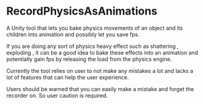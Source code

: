 # RecordPhysicsAsAnimations
 A Unity tool that lets you bake physics movements of an object and its children into animation and possibly let you save fps.
 
 If you are doing any sort of physics heavy effect such as shattering , exploding , 
 it can be a good idea to bake these effects into an animation and potentially gain fps by releasing the load from the physics engine.
 
 Currently the tool relies on user to not make any mistakes a lot and lacks a lot of features that can help the user experience.
 
 Users should be warned that you can easily make a mistake and forget the recorder on. So user caution is required.
